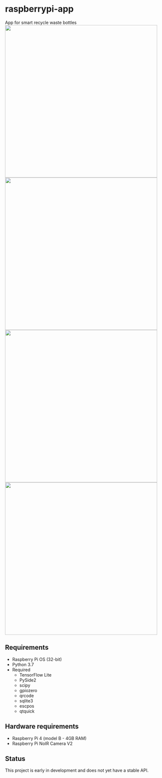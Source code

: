 # raspberrypi-app
App for smart recycle waste bottles
<br />
<img src="https://github.com/Farazist/raspberrypi-app/blob/master/images/read_me/1.png" width="500">
<img src="https://github.com/Farazist/raspberrypi-app/blob/master/images/read_me/2.png" width="500">
<img src="https://github.com/Farazist/raspberrypi-app/blob/master/images/read_me/3.png" width="500">
<img src="https://github.com/Farazist/raspberrypi-app/blob/master/images/read_me/4.png" width="500">
<br />
## Requirements
* Raspberry Pi OS (32-bit)
* Python 3.7
* Required
  * TensorFlow Lite
  * PySide2
  * scipy
  * gpiozero
  * qrcode
  * sqlite3
  * escpos
  * qtquick
## Hardware requirements
 * Raspberry Pi 4 (model B - 4GB RAM)
 * Raspberry Pi NoIR Camera V2
## Status
This project is early in development and does not yet have a stable API.
  
